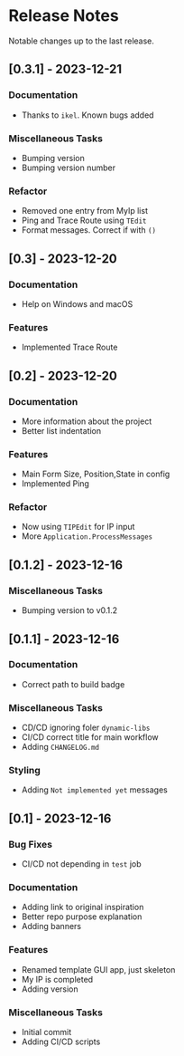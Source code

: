 # Release Notes

Notable changes up to the last release.

<!-- generated by git-cliff -->

## [0.3.1] - 2023-12-21

### Documentation

- Thanks to `ikel`. Known bugs added

### Miscellaneous Tasks

- Bumping version
- Bumping version number

### Refactor

- Removed one entry from MyIp list
- Ping and Trace Route using `TEdit`
- Format messages. Correct if with `()`

## [0.3] - 2023-12-20

### Documentation

- Help on Windows and macOS

### Features

- Implemented Trace Route

## [0.2] - 2023-12-20

### Documentation

- More information about the project
- Better list indentation

### Features

- Main Form Size, Position,State in config
- Implemented Ping

### Refactor

- Now using `TIPEdit` for IP input
- More `Application.ProcessMessages`

## [0.1.2] - 2023-12-16

### Miscellaneous Tasks

- Bumping version to v0.1.2

## [0.1.1] - 2023-12-16

### Documentation

- Correct path to build badge

### Miscellaneous Tasks

- CD/CD ignoring foler `dynamic-libs`
- CI/CD correct title for main workflow
- Adding `CHANGELOG.md`

### Styling

- Adding `Not implemented yet` messages

## [0.1] - 2023-12-16

### Bug Fixes

- CI/CD not depending in `test` job

### Documentation

- Adding link to original inspiration
- Better repo purpose explanation
- Adding banners

### Features

- Renamed template GUI app, just skeleton
- My IP is completed
- Adding version

### Miscellaneous Tasks

- Initial commit
- Adding CI/CD scripts

